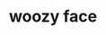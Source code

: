 ---
layout: smileys&emotion
title: woozy face
emoji: woozy_face
permalink: 🥴.html
image: assets/img/3moji/woozy_face.png
---
